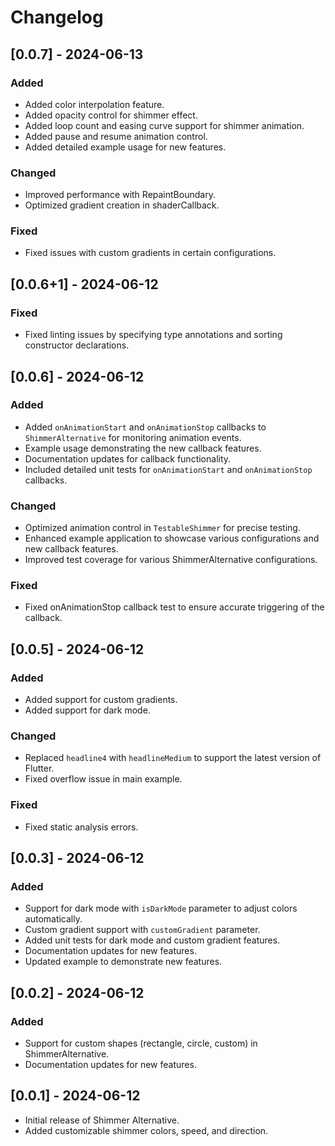 # Changelog

## [0.0.7] - 2024-06-13
### Added
- Added color interpolation feature.
- Added opacity control for shimmer effect.
- Added loop count and easing curve support for shimmer animation.
- Added pause and resume animation control.
- Added detailed example usage for new features.

### Changed
- Improved performance with RepaintBoundary.
- Optimized gradient creation in shaderCallback.

### Fixed
- Fixed issues with custom gradients in certain configurations.

## [0.0.6+1] - 2024-06-12
### Fixed
- Fixed linting issues by specifying type annotations and sorting constructor declarations.

## [0.0.6] - 2024-06-12
### Added
- Added `onAnimationStart` and `onAnimationStop` callbacks to `ShimmerAlternative` for monitoring animation events.
- Example usage demonstrating the new callback features.
- Documentation updates for callback functionality.
- Included detailed unit tests for `onAnimationStart` and `onAnimationStop` callbacks.

### Changed
- Optimized animation control in `TestableShimmer` for precise testing.
- Enhanced example application to showcase various configurations and new callback features.
- Improved test coverage for various ShimmerAlternative configurations.

### Fixed
- Fixed onAnimationStop callback test to ensure accurate triggering of the callback.

## [0.0.5] - 2024-06-12
### Added
- Added support for custom gradients.
- Added support for dark mode.

### Changed
- Replaced `headline4` with `headlineMedium` to support the latest version of Flutter.
- Fixed overflow issue in main example.

### Fixed
- Fixed static analysis errors.

## [0.0.3] - 2024-06-12
### Added
- Support for dark mode with `isDarkMode` parameter to adjust colors automatically.
- Custom gradient support with `customGradient` parameter.
- Added unit tests for dark mode and custom gradient features.
- Documentation updates for new features.
- Updated example to demonstrate new features.

## [0.0.2] - 2024-06-12
### Added
- Support for custom shapes (rectangle, circle, custom) in ShimmerAlternative.
- Documentation updates for new features.

## [0.0.1] - 2024-06-12
- Initial release of Shimmer Alternative.
- Added customizable shimmer colors, speed, and direction.